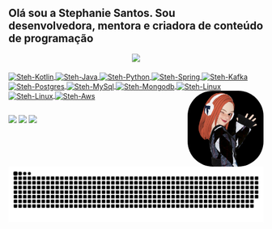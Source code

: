 ## Olá sou a Stephanie Santos. Sou desenvolvedora, mentora e criadora de conteúdo de programação
<div align="center">
  <a href="https://github.com/stephaniesantosss">
  <img height="180em" src="https://github-readme-stats.vercel.app/api?username=stephaniesantosss&show_icons=true&theme=radical&include_all_commits=true&count_private=true"/>
</div>
<div style="display: inline_block"><br>
  <img align="center" alt="Steh-Kotlin" height="30" width="40" src="https://cdn.jsdelivr.net/gh/devicons/devicon/icons/kotlin/kotlin-original.svg">
  <img align="center" alt="Steh-Java" height="30" width="40" src="https://cdn.jsdelivr.net/gh/devicons/devicon/icons/java/java-original.svg">
  <img align="center" alt="Steh-Python" height="30" width="40" src="https://cdn.jsdelivr.net/gh/devicons/devicon/icons/python/python-original.svg">
  <img align="center" alt="Steh-Spring" height="30" width="40" src="https://cdn.jsdelivr.net/gh/devicons/devicon/icons/spring/spring-original-wordmark.svg">
  <img align="center" alt="Steh-Kafka" height="30" width="40" src="https://cdn.jsdelivr.net/gh/devicons/devicon/icons/apachekafka/apachekafka-original.svg">
  <img align="center" alt="Steh-Postgres" height="30" width="40" src="https://cdn.jsdelivr.net/gh/devicons/devicon/icons/postgresql/postgresql-original-wordmark.svg">
  <img align="center" alt="Steh-MySql" height="30" width="40" src="https://cdn.jsdelivr.net/gh/devicons/devicon/icons/mysql/mysql-original-wordmark.svg">
  <img align="center" alt="Steh-Mongodb" height="30" width="40" src="https://cdn.jsdelivr.net/gh/devicons/devicon/icons/mongodb/mongodb-original-wordmark.svg">
  <img align="center" alt="Steh-Linux" height="30" width="40" src="https://cdn.jsdelivr.net/gh/devicons/devicon/icons/linux/linux-original.svg">
  <img align="center" alt="Steh-Linux" height="30" width="40" src="https://cdn.jsdelivr.net/gh/devicons/devicon/icons/apple/apple-original.svg">
  <img align="center" alt="Steh-Aws" height="30" width="40" src="https://cdn.jsdelivr.net/gh/devicons/devicon/icons/amazonwebservices/amazonwebservices-plain-wordmark.svg">

  <img align="right" alt="Steh-pic" height="150" style="border-radius:50px;" src="https://github.com/stephaniesantosss/stephaniesantosss/blob/main/avatar.PNG">
</div>
  
  ##
 
<div> 
  <a href="https://www.youtube.com/channel/UCodly8ilDO2ZG44qhVKAE7Q" target="_blank"><img src="https://img.shields.io/badge/YouTube-FF0000?style=for-the-badge&logo=youtube&logoColor=white" target="_blank"></a>
  <a href = "mailto:canalcodexx@gmail.com"><img src="https://img.shields.io/badge/-Gmail-%23333?style=for-the-badge&logo=gmail&logoColor=white" target="_blank"></a>
  <a href="https://www.linkedin.com/in/stephanie-santos-a08636184" target="_blank"><img src="https://img.shields.io/badge/-LinkedIn-%230077B5?style=for-the-badge&logo=linkedin&logoColor=white" target="_blank"></a> 
 
  ![Snake animation](https://github.com/stephaniesantosss/stephaniesantosss/blob/main/github-user-contribution%20(1).svg)
 
</div>
